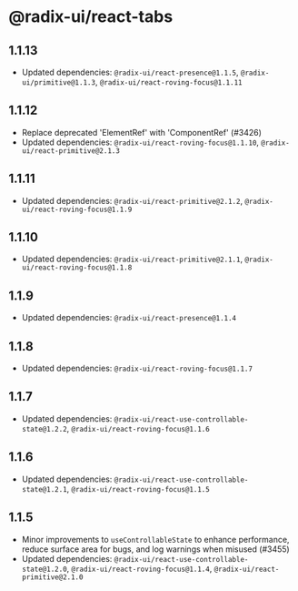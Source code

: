 # @radix-ui/react-tabs

## 1.1.13

- Updated dependencies: `@radix-ui/react-presence@1.1.5`, `@radix-ui/primitive@1.1.3`, `@radix-ui/react-roving-focus@1.1.11`

## 1.1.12

- Replace deprecated 'ElementRef' with 'ComponentRef' (#3426)
- Updated dependencies: `@radix-ui/react-roving-focus@1.1.10`, `@radix-ui/react-primitive@2.1.3`

## 1.1.11

- Updated dependencies: `@radix-ui/react-primitive@2.1.2`, `@radix-ui/react-roving-focus@1.1.9`

## 1.1.10

- Updated dependencies: `@radix-ui/react-primitive@2.1.1`, `@radix-ui/react-roving-focus@1.1.8`

## 1.1.9

- Updated dependencies: `@radix-ui/react-presence@1.1.4`

## 1.1.8

- Updated dependencies: `@radix-ui/react-roving-focus@1.1.7`

## 1.1.7

- Updated dependencies: `@radix-ui/react-use-controllable-state@1.2.2`, `@radix-ui/react-roving-focus@1.1.6`

## 1.1.6

- Updated dependencies: `@radix-ui/react-use-controllable-state@1.2.1`, `@radix-ui/react-roving-focus@1.1.5`

## 1.1.5

- Minor improvements to `useControllableState` to enhance performance, reduce surface area for bugs, and log warnings when misused (#3455)
- Updated dependencies: `@radix-ui/react-use-controllable-state@1.2.0`, `@radix-ui/react-roving-focus@1.1.4`, `@radix-ui/react-primitive@2.1.0`
